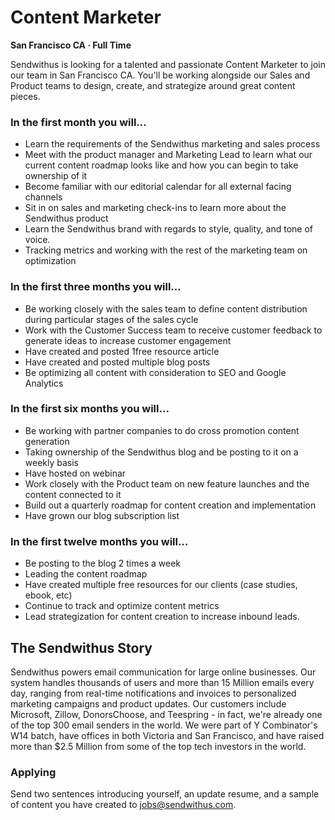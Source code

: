 Content Marketer
===

__San Francisco CA &middot; Full Time__

Sendwithus is looking for a talented and passionate Content Marketer to join our team in San Francisco CA. You'll be working alongside our Sales and Product teams to design, create, and strategize around great content pieces.

### In the first month you will…
* Learn the requirements of the Sendwithus marketing and sales process 
* Meet with the product manager and Marketing Lead to learn what our current content roadmap looks like and how you can begin to take ownership of it
* Become familiar with our editorial calendar for all external facing channels 
* Sit in on sales and marketing check-ins to learn more about the Sendwithus product
* Learn the Sendwithus brand with regards to style, quality, and tone of voice.
* Tracking metrics and working with the rest of the marketing team on optimization

### In the first three months you will…
* Be working closely with the sales team to define content distribution during particular stages of the sales cycle
* Work with the Customer Success team to receive customer feedback to generate ideas to increase customer engagement
* Have created and posted 1free resource article
* Have created and posted multiple blog posts
* Be optimizing all content with consideration to SEO and Google Analytics

### In the first six months you will...
* Be working with partner companies to do cross promotion content generation
* Taking ownership of the Sendwithus blog and be posting to it on a weekly basis
* Have hosted on webinar
* Work closely with the Product team on new feature launches and the content connected to it
* Build out a quarterly roadmap for content creation and implementation
* Have grown our blog subscription list 

### In the first twelve months you will…
* Be posting to the blog 2 times a week
* Leading the content roadmap
* Have created multiple free resources for our clients (case studies, ebook, etc)
* Continue to track and optimize content metrics
* Lead strategization for content creation to increase inbound leads. 

## The Sendwithus Story
Sendwithus powers email communication for large online businesses. Our system handles thousands of users and more than 15 Million emails every day, ranging from real-time notifications and invoices to personalized marketing campaigns and product updates. Our customers include Microsoft, Zillow, DonorsChoose, and Teespring - in fact, we're already one of the top 300 email senders in the world. We were part of Y Combinator's W14 batch, have offices in both Victoria and San Francisco, and have raised more than $2.5 Million from some of the top tech investors in the world.

### Applying
Send two sentences introducing yourself, an update resume, and a sample of content you have created to [jobs@sendwithus.com](mailto:jobs@sendwithus.com).
